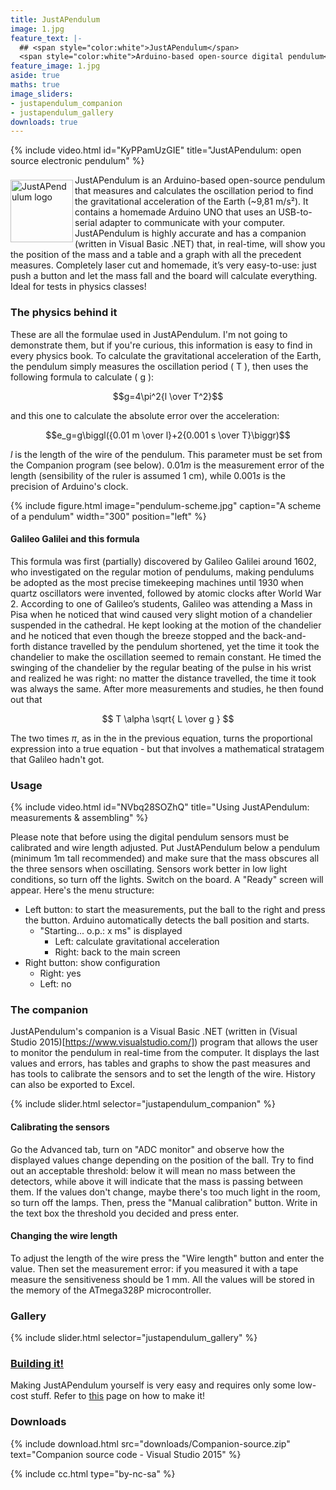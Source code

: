 ```yaml
---
title: JustAPendulum
image: 1.jpg
feature_text: |-
  ## <span style="color:white">JustAPendulum</span>
  <span style="color:white">Arduino-based open-source digital pendulum</span>
feature_image: 1.jpg
aside: true
maths: true
image_sliders:
- justapendulum_companion
- justapendulum_gallery
downloads: true
---
```


{% include video.html id="KyPPamUzGIE" title="JustAPendulum: open source electronic pendulum" %}

<img align="left" width="100" src="logo.png" style="position: relative; top: 8px; margin-bottom: 8px;" alt="JustAPendulum logo">  JustAPendulum is an Arduino-based open-source pendulum that measures and calculates the oscillation period to find the gravitational acceleration of the Earth (~9,81 m/s²). It contains a homemade Arduino UNO that uses an USB-to-serial adapter to communicate with your computer. JustAPendulum is highly accurate and has a companion (written in Visual Basic .NET) that, in real-time, will show you the position of the mass and a table and a graph with all the precedent measures. Completely laser cut and homemade, it’s very easy-to-use: just push a button and let the mass fall and the board will calculate everything. Ideal for tests in physics classes!

### The physics behind it

These are all the formulae used in JustAPendulum. I'm not going to demonstrate them, but if you're curious, this information is easy to find in every physics book. To calculate the gravitational acceleration of the Earth, the pendulum simply measures the oscillation period \( T \), then uses the following formula to calculate \( g \):

$$g=4\pi^2{l \over T^2}$$

and this one to calculate the absolute error over the acceleration:

$$e_g=g\biggl({0.01 m \over l}+2{0.001 s \over T}\biggr)$$
 
$l$ is the length of the wire of the pendulum. This parameter must be set from the Companion program (see below). $0.01 m$ is the measurement error of the length (sensibility of the ruler is assumed 1 cm), while $0.001 s$ is the precision of Arduino's clock.
 
{% include figure.html image="pendulum-scheme.jpg" caption="A scheme of a pendulum" width="300" position="left" %}

#### Galileo Galilei and this formula

This formula was first (partially) discovered by Galileo Galilei around 1602, who investigated on the regular motion of pendulums, making pendulums be adopted as the most precise timekeeping machines until 1930 when quartz oscillators were invented, followed by atomic clocks after World War 2. According to one of Galileo’s students, Galileo was attending a Mass in Pisa when he noticed that wind caused very slight motion of a chandelier suspended in the cathedral. He kept looking at the motion of the chandelier and he noticed that even though the breeze stopped and the back-and-forth distance travelled by the pendulum shortened, yet the time it took the chandelier to make the oscillation seemed to remain constant. He timed the swinging of the chandelier by the regular beating of the pulse in his wrist and realized he was right: no matter the distance travelled, the time it took was always the same. After more measurements and studies, he then found out that

$$ T \alpha \sqrt{ L \over g } $$

The two times $\pi$, as in the in the previous equation, turns the proportional expression into a true equation - but that involves a mathematical stratagem that Galileo hadn't got.
 
### Usage

{% include video.html id="NVbq28SOZhQ" title="Using JustAPendulum: measurements & assembling" %}

Please note that before using the digital pendulum sensors must be calibrated and wire length adjusted. Put JustAPendulum below a pendulum (minimum 1m tall recommended) and make sure that the mass obscures all the three sensors when oscillating. Sensors work better in low light conditions, so turn off the lights. Switch on the board. A "Ready" screen will appear. Here's the menu structure:
- Left button: to start the measurements, put the ball to the right and press the button. Arduino automatically detects the ball position and starts.
  - "Starting... o.p.: x ms" is displayed
    - Left: calculate gravitational acceleration
    - Right: back to the main screen
- Right button: show configuration
  - Right: yes
  - Left: no

### The companion

JustAPendulum's companion is a Visual Basic .NET (written in (Visual Studio 2015)[https://www.visualstudio.com/]) program that allows the user to monitor the pendulum in real-time from the computer. It displays the last values and errors, has tables and graphs to show the past measures and has tools to calibrate the sensors and to set the length of the wire. History can also be exported to Excel. 

{% include slider.html selector="justapendulum_companion" %}

#### Calibrating the sensors

Go the Advanced tab, turn on "ADC monitor" and observe how the displayed values change depending on the position of the ball. Try to find out an acceptable threshold: below it will mean no mass between the detectors, while above it will indicate that the mass is passing between them. If the values don't change, maybe there's too much light in the room, so turn off the lamps. Then, press the "Manual calibration" button. Write in the text box the threshold you decided and press enter.

#### Changing the wire length

To adjust the length of the wire press the "Wire length" button and enter the value. Then set the measurement error: if you measured it with a tape measure the sensitiveness should be 1 mm.
All the values will be stored in the memory of the ATmega328P microcontroller.

### Gallery

{% include slider.html selector="justapendulum_gallery" %}

### [Building it!](diy)

Making JustAPendulum yourself is very easy and requires only some low-cost stuff. Refer to [this](diy) page on how to make it!

### Downloads

{% include download.html src="downloads/Companion-source.zip" text="Companion source code - Visual Studio 2015" %}

{% include cc.html type="by-nc-sa" %}